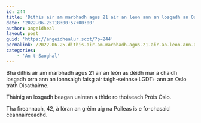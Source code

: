 ```yaml
---
id: 244
title: 'Dithis air am marbhadh agus 21 air an leon ann an losgadh an Oslo'
date: '2022-06-25T18:00:57+00:00'
author: angeidheal
layout: post
guid: 'https://angeidhealur.scot/?p=244'
permalink: /2022-06-25-dithis-air-am-marbhadh-agus-21-air-an-leon-ann-an-losgadh-an-oslo/
categories:
    - 'An t-Saoghal'
---
```


Bha dithis air am marbhadh agus 21 air an leòn as dèidh mar a chaidh losgadh orra ann an ionnsaigh faisg air taigh-seinnse LGDT+ ann an Oslo tràth Disathairne.

Thàinig an losgadh beagan uairean a thìde ro thoiseach Pròis Oslo.

Tha fireannach, 42, à Iòran an grèim aig na Poileas is e fo-chasaid ceannairceachd.
